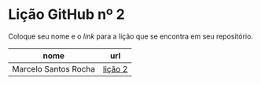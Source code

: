 # Lição GitHub nº 2

Coloque seu nome e o *link* para a lição que se encontra em seu repositório.

nome | url
--- | ---
Marcelo Santos Rocha |[lição 2](https://github.com/mrocha2111s/texto-markdown)
